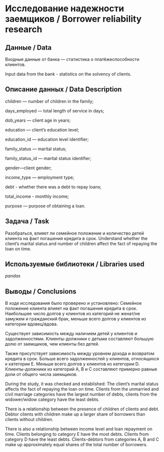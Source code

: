 # Исследование надежности заемщиков / Borrower reliability research
## Данные / Data
Входные данные от банка — статистика о платёжеспособности клиентов.

Input data from the bank - statistics on the solvency of clients.

## Описание данных / Data Description

children — number of children in the family;

days_employed — total length of service in days;

dob_years — client age in years;

education — client’s education level;

education_id — education level identifier;

family_status — marital status;

family_status_id — marital status identifier;

gender—client gender;

income_type — employment type;

debt - whether there was a debt to repay loans;

total_income - monthly income;

purpose — purpose of obtaining a loan.

## Задача / Task
Разобраться, влияет ли семейное положение и количество детей клиента на факт погашения кредита в срок.
Understand whether the client’s marital status and number of children affect the fact of repaying the loan on time.

## Используемые библиотеки / Libraries used
*pandas*

## Выводы / Conclusions
В ходе исследования было проверено и установлено: Семейное положение клиента влияет на факт погашения кредита в срок. Наибольшее число долгов у клиентов из категорий не женат/не замужем и гражданский брак, меньше всего долгов у клиентов из категории вдовец/вдова.

Существует зависимость между наличием детей у клиентов и задолженностями. Клиенты-должники с детьми составляют большую долю от заемщиков, чем клиенты без детей.

Также присутствует зависимость между уровнем дохода и возвратом кредита в срок. Больше всего задолженностей у клиентов, относящихся к категории Е. Меньше всего долгов у клиентов из категории D. Клиенты-должники из категорий А, B и С составляют примерно равные доли от общего числа заемщиков.

During the study, it was checked and established: The client’s marital status affects the fact of repaying the loan on time. Clients from the unmarried and civil marriage categories have the largest number of debts, clients from the widower/widow category have the least debts.

There is a relationship between the presence of children of clients and debt. Debtor clients with children make up a larger share of borrowers than clients without children.

There is also a relationship between income level and loan repayment on time. Clients belonging to category E have the most debts. Clients from category D have the least debts. Clients-debtors from categories A, B and C make up approximately equal shares of the total number of borrowers.

